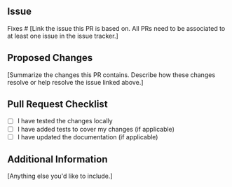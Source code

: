 ## Issue

Fixes #
[Link the issue this PR is based on. All PRs need to be associated to at least
one issue in the issue tracker.]

## Proposed Changes

[Summarize the changes this PR contains. Describe how these changes resolve or
help resolve the issue linked above.]

## Pull Request Checklist

- [ ] I have tested the changes locally
- [ ] I have added tests to cover my changes (if applicable)
- [ ] I have updated the documentation (if applicable)

## Additional Information

[Anything else you'd like to include.]

